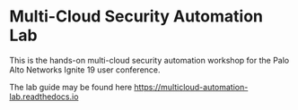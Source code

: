 # Multi-Cloud Security Automation Lab

This is the hands-on multi-cloud security automation workshop for the Palo Alto Networks Ignite 19 user conference.

The lab guide may be found here https://multicloud-automation-lab.readthedocs.io
